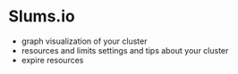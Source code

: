 # Slums.io

- graph visualization of your cluster
- resources and limits settings and tips about your cluster
- expire resources
